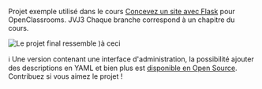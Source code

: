 Projet exemple utilisé dans le cours [Concevez un site avec Flask](http://www.openclassrooms.com) pour OpenClassrooms.
JVJ3
Chaque branche correspond à un chapitre du cours.

![Le projet final ressemble )à ceci ](https://raw.githubusercontent.com/celine-m-s/flask_test_app/master/animation.gif)

:information_source: Une version contenant une interface d'administration, la possibilité ajouter des descriptions en YAML et bien plus est [disponible en Open Source](https://github.com/celine-m-s/le_test_ultime). Contribuez si vous aimez le projet ! 
